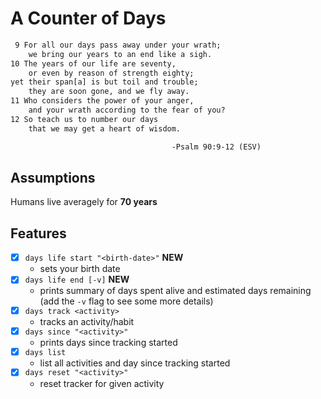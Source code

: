 # A Counter of Days

```txt
 9 For all our days pass away under your wrath;
    we bring our years to an end like a sigh.
10 The years of our life are seventy,
    or even by reason of strength eighty;
yet their span[a] is but toil and trouble;
    they are soon gone, and we fly away.
11 Who considers the power of your anger,
    and your wrath according to the fear of you?
12 So teach us to number our days
    that we may get a heart of wisdom.

                                    -Psalm 90:9-12 (ESV)
```



## Assumptions
Humans live averagely for __70 years__

## Features
- [x] `days life start "<birth-date>"` __NEW__
    - sets your birth date
- [x] `days life end [-v]` __NEW__
    - prints summary of days spent alive and estimated days remaining (add the `-v` flag to see some more details)
- [x] `days track <activity>`
    - tracks an activity/habit
- [x] `days since "<activity>"`
    - prints days since tracking started
- [x] `days list`
    - list all activities and day since tracking started
- [x] `days reset "<activity>"`
    - reset tracker for given activity

